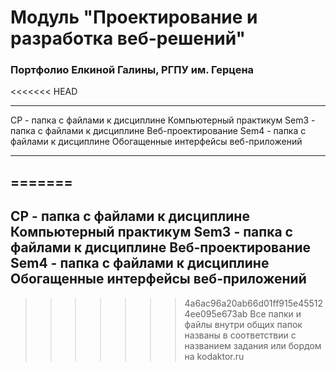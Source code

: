 # Модуль "Проектирование и разработка веб-решений"
### Портфолио Елкиной Галины, РГПУ им. Герцена
<<<<<<< HEAD
************
CP - папка с файлами к дисциплине Компьютерный практикум
Sem3 - папка с файлами к дисциплине Веб-проектирование
Sem4 - папка с файлами к дисциплине Обогащенные интерфейсы веб-приложений
************
=======
--------------------------------------
CP - папка с файлами к дисциплине Компьютерный практикум
Sem3 - папка с файлами к дисциплине Веб-проектирование
Sem4 - папка с файлами к дисциплине Обогащенные интерфейсы веб-приложений
--------------------------------------
>>>>>>> 4a6ac96a20ab66d01ff915e455124ee095e673ab
Все папки и файлы внутри общих папок названы в соответствии с названием задания или бордом на kodaktor.ru